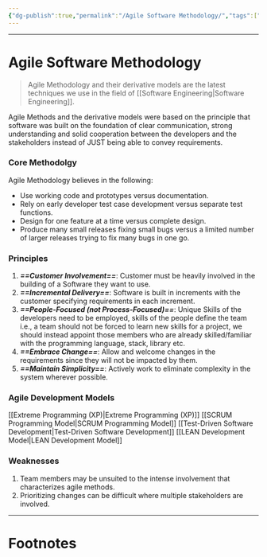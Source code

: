 ```yaml
---
{"dg-publish":true,"permalink":"/Agile Software Methodology/","tags":["Academics","Software-Development"]}
---
```



---
# Agile Software Methodology
> Agile Methodology and their derivative models are the latest techniques we use in the field of [[Software Engineering\|Software Engineering]].

Agile Methods and the derivative models were based on the principle that software was built on the foundation of clear communication, strong understanding and solid cooperation between the developers and the stakeholders instead of JUST being able to convey requirements.

### Core Methodolgy
Agile Methodology believes in the following:
- Use working code and prototypes versus documentation.
- Rely on early developer test case development versus separate test functions.
- Design for one feature at a time versus complete design.
- Produce many small releases fixing small bugs versus a limited number of larger releases trying to fix many bugs in one go.

### Principles
1. ***==Customer Involvement==***: Customer must be heavily involved in the building of a Software they want to use.
2. ***==Incremental Delivery==***: Software is built in increments with the customer specifying requirements in each increment.
3. ***==People-Focused (not Process-Focused)==***: Unique Skills of the developers need to be employed, skills of the people define the team i.e., a team should not be forced to learn new skills for a project, we should instead appoint those members who are already skilled/familiar with the programming language, stack, library etc.
4. ***==Embrace Change==***: Allow and welcome changes in the requirements since they will not be impacted by them.
5. ***==Maintain Simplicity==***: Actively work to eliminate complexity in the system wherever possible.

### Agile Development Models
[[Extreme Programming (XP)\|Extreme Programming (XP)]]
[[SCRUM Programming Model\|SCRUM Programming Model]]
[[Test-Driven Software Development\|Test-Driven Software Development]]
[[LEAN Development Model\|LEAN Development Model]]

### Weaknesses
1. Team members may be unsuited to the intense involvement that characterizes agile methods.
2. Prioritizing changes can be difficult where multiple stakeholders are involved.


---
# Footnotes